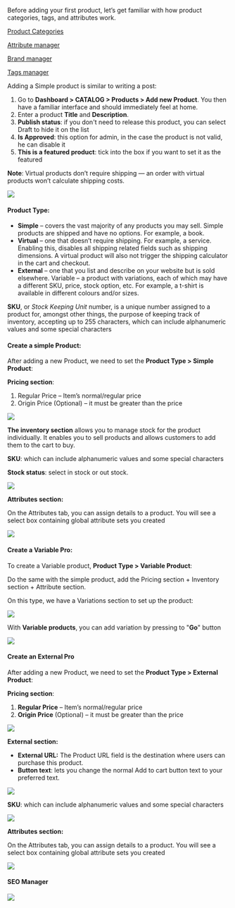 Before adding your first product, let’s get familiar with how product categories, tags, and attributes work.

[Product Categories](/page/products-category.md)

[Attribute manager](/page/attribute-manager.md)

[Brand manager](/page/brand-manager.md)

[Tags manager](/page/tags-manager.md)

Adding a Simple product is similar to writing a post:

1. Go to **Dashboard &gt; CATALOG &gt; Products &gt; Add new Product**. You then have a familiar interface and should immediately feel at home.
2. Enter a product **Title** and **Description**.
3. **Publish status**: if you don't need to release this product, you can select Draft to hide it on the list
4. **Is Approved**: this option for admin, in the case the product is not valid, he can disable it
5. **This is a featured product**: tick into the box if you want to set it as the featured
 
**Note**: Virtual products don’t require shipping — an order with virtual products won’t calculate shipping costs.

![](/assets/images/create-a-new-product/ff40e80e540304806eb8165d9aafc56d.png)

#### Product Type: 

- **Simple** – covers the vast majority of any products you may sell. Simple products are shipped and have no options. For example, a book.
- **Virtual** – one that doesn’t require shipping. For example, a service. Enabling this, disables all shipping related fields such as shipping dimensions. A virtual product will also not trigger the shipping calculator in the cart and checkout.
- **External** – one that you list and describe on your website but is sold elsewhere. Variable – a product with variations, each of which may have a different SKU, price, stock option, etc. For example, a t-shirt is available in different colours and/or sizes.
 
**SKU**, or *Stock Keeping Unit* number, is a unique number assigned to a product for, amongst other things, the purpose of keeping track of inventory, accepting up to 255 characters, which can include alphanumeric values and some special characters

####  

#### Create a simple Product:

After adding a new Product, we need to set the **Product Type &gt; Simple Product**:

**Pricing section**:

1. Regular Price – Item’s normal/regular price
2. Origin Price (Optional) – it must be greater than the price
 
![](/assets/images/create-a-new-product/768ee2d2b1ba54a7daf3342dde497b5f.png)

**The inventory section** allows you to manage stock for the product individually. It enables you to sell products and allows customers to add them to the cart to buy.

**SKU**: which can include alphanumeric values and some special characters

**Stock status**: select in stock or out stock.

![](/assets/images/create-a-new-product/cad70485666f8b93c78b448488aefc3d.png)

**Attributes section:**

On the Attributes tab, you can assign details to a product. You will see a select box containing global attribute sets you created

![](/assets/images/create-a-new-product/23d27134bb9b3f1c7d0aad03f83069ae.png)

####  

#### Create a Variable Pro:

To create a Variable product, **Product Type &gt; Variable Product**:

Do the same with the simple product, add the Pricing section + Inventory section + Attribute section.

On this type, we have a Variations section to set up the product:

![](/assets/images/create-a-new-product/4cac0623b100ef23483fdfdecd014730.png)

With **Variable products**, you can add variation by pressing to "**Go**" button

![](/assets/images/create-a-new-product/bf79b8998fb11eec599fddf1c4b03b1a.png)

####  

#### Create an External Pro

After adding a new Product, we need to set the **Product Type &gt; External Product**:

**Pricing section**:

1. **Regular Price** – Item’s normal/regular price
2. **Origin Price** (Optional) – it must be greater than the price
 
![](/assets/images/create-a-new-product/5252b7e638b66ea83d43666fa42246b9.png)

**External section:**

- **External URL:** The Product URL field is the destination where users can purchase this product.
- **Button text**: lets you change the normal Add to cart button text to your preferred text.
 
![](/assets/images/create-a-new-product/598d0afa0a76d76266996f7ab96199ea.png)

**SKU**: which can include alphanumeric values and some special characters

![](/assets/images/create-a-new-product/167ae3762e0d12cda49e0caa674528ea.png)

**Attributes section:**

On the Attributes tab, you can assign details to a product. You will see a select box containing global attribute sets you created

![](/assets/images/create-a-new-product/853fbe8081e8a4a99ca23574e17d4621.png)

####  

#### SEO Manager

![](/assets/images/create-a-new-product/8357b67a56a1d4362eca43b63bdd894d.png)